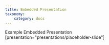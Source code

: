 ```yaml
---
title: Embedded Presentation
taxonomy:
    category: docs
---
```


Example Embedded Presentation  
[presentation="presentations/placeholder-slide"]
